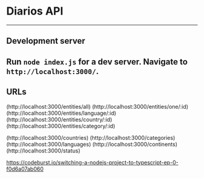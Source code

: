 Diarios API
===========
---
## Development server

Run `node index.js` for a dev server. Navigate to `http://localhost:3000/`. 
---
## URLs
(http://localhost:3000/entities/all)
(http://localhost:3000/entities/one/:id)
(http://localhost:3000/entities/language/:id)
(http://localhost:3000/entities/country/:id)
(http://localhost:3000/entities/category/:id)

(http://localhost:3000/countries)
(http://localhost:3000/categories)
(http://localhost:3000/languages)
(http://localhost:3000/continents)
(http://localhost:3000/status)


https://codeburst.io/switching-a-nodejs-project-to-typescript-ep-0-f0d6a07ab060